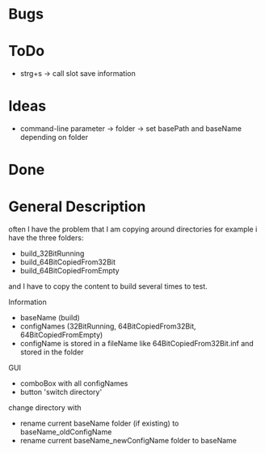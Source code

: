 ﻿# Bugs

# ToDo
* strg+s -> call slot save information

# Ideas
* command-line parameter -> folder -> set basePath and baseName depending on folder

# Done

# General Description
often I have the problem that I am copying around directories
for example i have the three folders:
* build_32BitRunning
* build_64BitCopiedFrom32Bit
* build_64BitCopiedFromEmpty

and I have to copy the content to build several times to test.

Information
- baseName (build)
- configNames (32BitRunning, 64BitCopiedFrom32Bit, 64BitCopiedFromEmpty)
- configName is stored in a fileName like 64BitCopiedFrom32Bit.inf and stored in the folder

GUI
- comboBox with all configNames
- button 'switch directory'

change directory with
- rename current baseName folder (if existing) to baseName_oldConfigName
- rename current baseName_newConfigName folder to baseName

